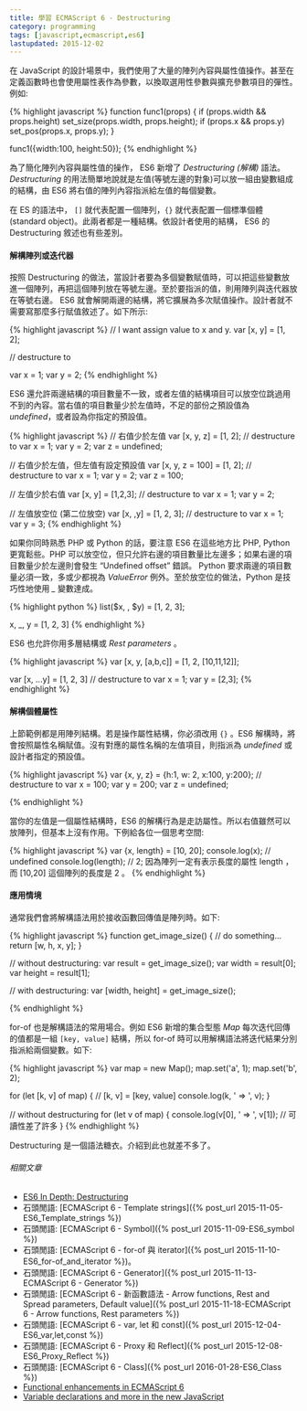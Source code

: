 ```yaml
---
title: 學習 ECMAScript 6 - Destructuring
category: programming
tags: [javascript,ecmascript,es6]
lastupdated: 2015-12-02
---
```


在 JavaScript 的設計場景中，我們使用了大量的陣列內容與屬性值操作。甚至在定義函數時也會使用屬性表作為參數，以換取選用性參數與擴充參數項目的彈性。例如:

{% highlight javascript %}
function func1(props) {
    if (props.width && props.height)
        set_size(props.width, props.height);
    if (props.x && props.y)
        set_pos(props.x, props.y);
}

func1({width:100, height:50});
{% endhighlight %}

為了簡化陣列內容與屬性值的操作， ES6 新增了 <dfn>Destructuring (解構)</dfn> 語法。 <dfn>Destructuring</dfn> 的用法簡單地說就是左值(等號左邊的對象)可以放一組由變數組成的結構，由 ES6 將右值的陣列內容指派給左值的每個變數。

<!--more-->

在 ES 的語法中， <code>[]</code> 就代表配置一個陣列，<code>{}</code> 就代表配置一個標準個體 (standard object)。此兩者都是一種結構。依設計者使用的結構， ES6 的 Destructuring 敘述也有些差別。

#### 解構陣列或迭代器

按照 Destructuring 的做法，當設計者要為多個變數賦值時，可以把這些變數放進一個陣列，再把這個陣列放在等號左邊。至於要指派的值，則用陣列與迭代器放在等號右邊。 ES6 就會解開兩邊的結構，將它擴展為多次賦值操作。設計者就不需要寫那麼多行賦值敘述了。如下所示:

{% highlight javascript %}
// I want assign value to x and y.
var [x, y] = [1, 2];

// destructure to

var x = 1;
var y = 2;
{% endhighlight %}

ES6 還允許兩邊結構的項目數量不一致，或者左值的結構項目可以放空位跳過用不到的內容。當右值的項目數量少於左值時，不足的部份之預設值為 <dfn>undefined</dfn>，或者設為你指定的預設值。

{% highlight javascript %}
// 右值少於左值
var [x, y, z] = [1, 2];
// destructure to
var x = 1;
var y = 2;
var z = undefined;

// 右值少於左值，但左值有設定預設值
var [x, y, z = 100] = [1, 2];
// destructure to
var x = 1;
var y = 2;
var z = 100;

// 左值少於右值
var [x, y] = [1,2,3];
// destructure to
var x = 1;
var y = 2;

// 左值放空位 (第二位放空)
var [x, ,y] = [1, 2, 3];
// destructure to
var x = 1;
var y = 3;
{% endhighlight %}

<div class="note">
如果你同時熟悉 PHP 或 Python 的話，要注意 ES6 在這些地方比 PHP, Python 更寬鬆些。PHP 可以放空位，但只允許右邊的項目數量比左邊多；如果右邊的項目數量少於左邊則會發生 <q>Undefined offset</q> 錯誤。 Python 要求兩邊的項目數量必須一致，多或少都視為 <dfn>ValueError</dfn> 例外。至於放空位的做法，Python 是技巧性地使用 <var>_</var> 變數達成。

{% highlight python %}
list($x, , $y) = [1, 2, 3];

x, _, y = [1, 2, 3]
{% endhighlight %}
</div>

ES6 也允許你用多層結構或 <dfn>Rest parameters</dfn> 。

{% highlight javascript %}
var [x, y, [a,b,c]] = [1, 2, [10,11,12]];

var [x, ...y] = [1, 2, 3]
// destructure to
var x = 1;
var y = [2,3];
{% endhighlight %}


#### 解構個體屬性

上節範例都是用陣列結構。若是操作屬性結構，你必須改用 <code>{}</code> 。ES6 解構時，將會按照屬性名稱賦值。沒有對應的屬性名稱的左值項目，則指派為 <dfn>undefined</dfn> 或設計者指定的預設值。

{% highlight javascript %}
var {x, y, z} = {h:1, w: 2, x:100, y:200};
// destructure to
var x = 100;
var y = 200;
var z = undefined;

{% endhighlight %}

當你的左值是一個屬性結構時，ES6 的解構行為是走訪屬性。所以右值雖然可以放陣列，但基本上沒有作用。下例給各位一個思考空間:

{% highlight javascript %}
var {x, length} = [10, 20];
console.log(x);      // undefined
console.log(length); // 2; 因為陣列一定有表示長度的屬性 length ，而 [10,20] 這個陣列的長度是 2 。
{% endhighlight %}


#### 應用情境

通常我們會將解構語法用於接收函數回傳值是陣列時。如下:

{% highlight javascript %}
function get_image_size() {
    // do something...
    return [w, h, x, y];
}

// without destructuring:
var result = get_image_size();
var width = result[0];
var height = result[1];

// with destructuring:
var [width, height] = get_image_size();

{% endhighlight %}

for-of 也是解構語法的常用場合。例如 ES6 新增的集合型態 <dfn>Map</dfn> 每次迭代回傳的值都是一組 <code>[key, value]</code> 結構，所以 for-of 時可以用解構語法將迭代結果分別指派給兩個變數。如下:

{% highlight javascript %}
var map = new Map();
map.set('a', 1);
map.set('b', 2);

for (let [k, v] of map) {  // [k, v] = [key, value]
    console.log(k, ' => ', v);
}

// without destructuring
for (let v of map) {
    console.log(v[0], ' => ', v[1]);  // 可讀性差了許多
}
{% endhighlight %}

Destructuring 是一個語法糖衣。介紹到此也就差不多了。


###### 相關文章

* [ES6 In Depth: Destructuring](https://hacks.mozilla.org/2015/05/es6-in-depth-destructuring/)
* 石頭閒語: [ECMAScript 6 - Template strings]({% post_url 2015-11-05-ES6_Template_strings %})
* 石頭閒語: [ECMAScript 6 - Symbol]({% post_url 2015-11-09-ES6_symbol %})
* 石頭閒語: [ECMAScript 6 - for-of 與 iterator]({% post_url 2015-11-10-ES6_for-of_and_iterator %})。
* 石頭閒語: [ECMAScript 6 - Generator]({% post_url 2015-11-13-ECMAScript 6 - Generator %})
* 石頭閒語: [ECMAScript 6 - 新函數語法 - Arrow functions, Rest and Spread parameters, Default value]({% post_url 2015-11-18-ECMAScript 6 - Arrow functions, Rest parameters %})
* 石頭閒語: [ECMAScript 6 - var, let 和 const]({% post_url 2015-12-04-ES6_var,let,const %})
* 石頭閒語: [ECMAScript 6 - Proxy 和 Reflect]({% post_url 2015-12-08-ES6_Proxy_Reflect %})
* 石頭閒語: [ECMAScript 6 - Class]({% post_url 2016-01-28-ES6_Class %})
* [Functional enhancements in ECMAScript 6](http://www.ibm.com/developerworks/library/wa-ecmascript6-neward-p2/index.html)
* [Variable declarations and more in the new JavaScript](http://www.ibm.com/developerworks/web/library/wa-ecmascript6-neward-p1/index.html?ca=drs-&ce=ism0070&ct=is&cmp=ibmsocial&cm=h&cr=crossbrand&ccy=us)
